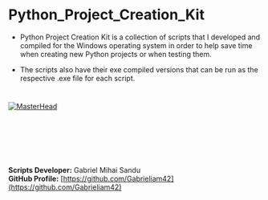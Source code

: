 # Python_Project_Creation_Kit



* Python Project Creation Kit is a collection of scripts that I developed and compiled for the Windows operating system in order to help save time when creating new Python projects or when testing them.

* The scripts also have their exe compiled versions that can be run as the respective .exe file for each script.


#

[![MasterHead](https://developers.giphy.com/branch/master/static/api-512d36c09662682717108a38bbb5c57d.gif)](image_head)





<br><br>




<br><br>






**Scripts Developer:** Gabriel Mihai Sandu  
**GitHub Profile:** [https://github.com/Gabrieliam42](https://github.com/Gabrieliam42)
